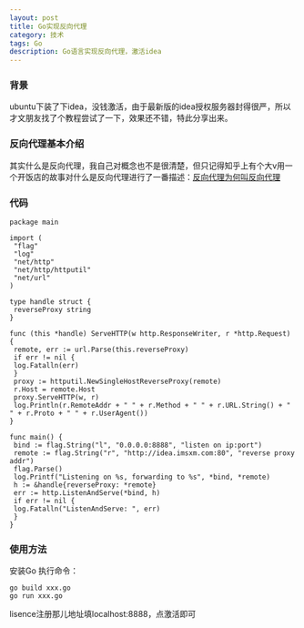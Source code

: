 ```yaml
---
layout: post
title: Go实现反向代理
category: 技术
tags: Go
description: Go语言实现反向代理，激活idea
---
```


### 背景

ubuntu下装了下idea，没钱激活，由于最新版的idea授权服务器封得很严，所以才文朋友找了个教程尝试了一下，效果还不错，特此分享出来。

### 反向代理基本介绍

其实什么是反向代理，我自己对概念也不是很清楚，但只记得知乎上有个大v用一个开饭店的故事对什么是反向代理进行了一番描述：[反向代理为何叫反向代理](https://www.zhihu.com/question/24723688)

### 代码

```
package main

import (
 "flag"
 "log"
 "net/http"
 "net/http/httputil"
 "net/url"
)

type handle struct {
 reverseProxy string
}

func (this *handle) ServeHTTP(w http.ResponseWriter, r *http.Request) {
 remote, err := url.Parse(this.reverseProxy)
 if err != nil {
 log.Fatalln(err)
 }
 proxy := httputil.NewSingleHostReverseProxy(remote)
 r.Host = remote.Host
 proxy.ServeHTTP(w, r)
 log.Println(r.RemoteAddr + " " + r.Method + " " + r.URL.String() + " " + r.Proto + " " + r.UserAgent())
}

func main() {
 bind := flag.String("l", "0.0.0.0:8888", "listen on ip:port")
 remote := flag.String("r", "http://idea.imsxm.com:80", "reverse proxy addr")
 flag.Parse()
 log.Printf("Listening on %s, forwarding to %s", *bind, *remote)
 h := &handle{reverseProxy: *remote}
 err := http.ListenAndServe(*bind, h)
 if err != nil {
 log.Fatalln("ListenAndServe: ", err)
 }
}
```

### 使用方法

安装Go
执行命令：

```
go build xxx.go
go run xxx.go
```

lisence注册那儿地址填localhost:8888，点激活即可
